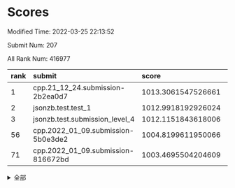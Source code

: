 # Scores

Modified Time: 2022-03-25 22:13:52

Submit Num: 207

All Rank Num: 416977

| rank |               submit               |       score        |       sigma        | pk_num |
| :--- | :--------------------------------- | :----------------- | :----------------- | :----- |
| 1    | cpp.21_12_24.submission-2b2ea0d7   | 1013.3061547526661 | 0.836505048989542  | 8066   |
| 2    | jsonzb.test.test_1                 | 1012.9918192926024 | 0.8041228745951507 | 8059   |
| 3    | jsonzb.test.submission_level_4     | 1012.1151843618006 | 0.7802185685833639 | 8055   |
| 56   | cpp.2022_01_09.submission-5b0e3de2 | 1004.8199611950066 | 0.7228793878379804 | 8059   |
| 71   | cpp.2022_01_09.submission-816672bd | 1003.4695504204609 | 0.7161446703107628 | 8059   |


<details>
<summary>全部</summary>

| rank |                 submit                 |       score        |       sigma        | pk_num |
| :--- | :------------------------------------- | :----------------- | :----------------- | :----- |
| 1    | cpp.21_12_24.submission-2b2ea0d7       | 1013.3061547526661 | 0.836505048989542  | 8066   |
| 2    | jsonzb.test.test_1                     | 1012.9918192926024 | 0.8041228745951507 | 8059   |
| 3    | jsonzb.test.submission_level_4         | 1012.1151843618006 | 0.7802185685833639 | 8055   |
| 4    | gobigger.level_3.submission_level_3_26 | 1011.9096121762394 | 0.7747888816375913 | 8057   |
| 5    | gobigger.level_3.submission_level_3_3  | 1011.6252793626302 | 0.7987214171134445 | 8054   |
| 6    | gobigger.level_3.submission_level_3_1  | 1011.543671966519  | 0.7838535211607383 | 8056   |
| 7    | gobigger.level_3.submission_level_3_44 | 1011.3014031443664 | 0.7700440438987515 | 8055   |
| 8    | gobigger.level_3.submission_level_3_14 | 1011.2535538658365 | 0.75066228065112   | 8059   |
| 9    | gobigger.level_3.submission_level_3_30 | 1011.2165616222229 | 0.7844206051712593 | 8064   |
| 10   | gobigger.level_3.submission_level_3_8  | 1011.1972385575558 | 0.7617826485861154 | 8062   |
| 11   | gobigger.level_3.submission_level_3_25 | 1011.1003225721768 | 0.7777606731939065 | 8058   |
| 12   | gobigger.level_3.submission_level_3_27 | 1010.7984300644852 | 0.7615071848588398 | 8060   |
| 13   | gobigger.level_3.submission_level_3_6  | 1010.7270572315037 | 0.7636162308391647 | 8055   |
| 14   | gobigger.level_3.submission_level_3_11 | 1010.7044258617613 | 0.7793322238105005 | 8057   |
| 15   | gobigger.level_3.submission_level_3_22 | 1010.6759190386861 | 0.795900159293189  | 8056   |
| 16   | gobigger.level_3.submission_level_3_19 | 1010.6408085851175 | 0.7902983271517849 | 8062   |
| 17   | gobigger.level_3.submission_level_3_42 | 1010.5639566153556 | 0.7767313711249422 | 8061   |
| 18   | gobigger.level_3.submission_level_3_15 | 1010.5581856896159 | 0.7706909688695933 | 8061   |
| 19   | gobigger.level_3.submission_level_3_49 | 1010.5136681183088 | 0.757651343040055  | 8056   |
| 20   | gobigger.level_3.submission_level_3_43 | 1010.4267443841968 | 0.7683737135405684 | 8051   |
| 21   | gobigger.level_3.submission_level_3_35 | 1010.4246829006236 | 0.7692433945808271 | 8057   |
| 22   | gobigger.level_3.submission_level_3_32 | 1010.4053580486424 | 0.7825183001196163 | 8058   |
| 23   | gobigger.level_3.submission_level_3_28 | 1010.4032523568397 | 0.7920542820940394 | 8058   |
| 24   | gobigger.level_3.submission_level_3_41 | 1010.3738997986451 | 0.7885210827962732 | 8057   |
| 25   | gobigger.level_3.submission_level_3_37 | 1010.369965305437  | 0.7560190655072959 | 8058   |
| 26   | gobigger.level_3.submission_level_3_13 | 1010.1944077814597 | 0.7712541302921708 | 8057   |
| 27   | gobigger.level_3.submission_level_3_40 | 1010.0959161023887 | 0.7504346619522734 | 8059   |
| 28   | gobigger.level_3.submission_level_3_45 | 1010.0546556126868 | 0.7464696578075275 | 8058   |
| 29   | gobigger.level_3.submission_level_3_29 | 1010.0089176033167 | 0.7695529768671233 | 8053   |
| 30   | gobigger.level_3.submission_level_3_46 | 1010.0077487618902 | 0.7669840164979153 | 8057   |
| 31   | gobigger.level_3.submission_level_3_17 | 1010.0039508416784 | 0.7642823379838511 | 8050   |
| 32   | gobigger.level_3.submission_level_3_7  | 1009.9925905677482 | 0.7659276695344044 | 8055   |
| 33   | gobigger.level_3.submission_level_3_24 | 1009.968662942164  | 0.7275083019274349 | 8057   |
| 34   | gobigger.level_3.submission_level_3_10 | 1009.8845283509471 | 0.7570939717110265 | 8061   |
| 35   | gobigger.level_3.submission_level_3_23 | 1009.7514560707617 | 0.7569828037861824 | 8054   |
| 36   | gobigger.level_3.submission_level_3_2  | 1009.7136478484002 | 0.7475461763227774 | 8057   |
| 37   | gobigger.level_3.submission_level_3_48 | 1009.6966257154661 | 0.7341216528910305 | 8060   |
| 38   | gobigger.level_3.submission_level_3_31 | 1009.5791756656436 | 0.7445519607592965 | 8055   |
| 39   | gobigger.level_3.submission_level_3_33 | 1009.5445220662107 | 0.7549565694998336 | 8057   |
| 40   | gobigger.level_3.submission_level_3_9  | 1009.5374321135272 | 0.7468937964931281 | 8055   |
| 41   | gobigger.level_3.submission_level_3_5  | 1009.4306340218166 | 0.7475327551880496 | 8059   |
| 42   | gobigger.level_3.submission_level_3_0  | 1009.4218061660969 | 0.7622346864778974 | 8061   |
| 43   | gobigger.level_3.submission_level_3_4  | 1009.1911224617003 | 0.7372263605352597 | 8056   |
| 44   | gobigger.level_3.submission_level_3_20 | 1009.1701093884659 | 0.7439246970866932 | 8057   |
| 45   | gobigger.level_3.submission_level_3_47 | 1009.1254077861078 | 0.7618726506063382 | 8059   |
| 46   | gobigger.level_3.submission_level_3_34 | 1009.0236616296071 | 0.7326642893069446 | 8058   |
| 47   | gobigger.level_3.submission_level_3_12 | 1009.0200829696878 | 0.7556912793662053 | 8058   |
| 48   | gobigger.level_3.submission_level_3_21 | 1008.9356016339024 | 0.7632789252302278 | 8057   |
| 49   | gobigger.level_3.submission_level_3_16 | 1008.7124576036106 | 0.7445582890592493 | 8061   |
| 50   | gobigger.level_3.submission_level_3_38 | 1008.690938685176  | 0.7414683980111405 | 8060   |
| 51   | gobigger.level_3.submission_level_3_18 | 1008.4275417702897 | 0.7871303063898519 | 8059   |
| 52   | gobigger.level_3.submission_level_3_39 | 1008.3942107467227 | 0.7443085932559287 | 8059   |
| 53   | gobigger.level_3.submission_level_3_36 | 1008.1112932469493 | 0.7387731562666441 | 8054   |
| 54   | gobigger.level_1.submission_level_1_22 | 1005.090484144172  | 0.7111107691630336 | 8056   |
| 55   | gobigger.level_1.submission_level_1_28 | 1004.873092174109  | 0.7195496617626539 | 8053   |
| 56   | cpp.2022_01_09.submission-5b0e3de2     | 1004.8199611950066 | 0.7228793878379804 | 8059   |
| 57   | gobigger.level_1.submission_level_1_24 | 1004.708618596111  | 0.7323089286773292 | 8060   |
| 58   | gobigger.level_1.submission_level_1_26 | 1004.5903106278801 | 0.722005386538085  | 8062   |
| 59   | gobigger.level_1.submission_level_1_13 | 1004.5696826875538 | 0.6981681109925547 | 8059   |
| 60   | gobigger.level_1.submission_level_1_33 | 1004.392395734108  | 0.7148247140041838 | 8058   |
| 61   | gobigger.level_1.submission_level_1_34 | 1004.2766828584478 | 0.7227655367623865 | 8057   |
| 62   | gobigger.level_1.submission_level_1_27 | 1003.8706189306629 | 0.7309486507381571 | 8053   |
| 63   | gobigger.level_1.submission_level_1_45 | 1003.8363298088105 | 0.7253271713762055 | 8062   |
| 64   | gobigger.level_1.submission_level_1_48 | 1003.8165724410743 | 0.7295781238295352 | 8054   |
| 65   | gobigger.level_1.submission_level_1_16 | 1003.7969596161145 | 0.7132425994464979 | 8059   |
| 66   | gobigger.level_1.submission_level_1_5  | 1003.6776625393934 | 0.7113897018812179 | 8061   |
| 67   | gobigger.level_1.submission_level_1_2  | 1003.6525780576392 | 0.7102243400135242 | 8055   |
| 68   | gobigger.level_1.submission_level_1_36 | 1003.6387447882857 | 0.7143146572015443 | 8062   |
| 69   | gobigger.level_1.submission_level_1_6  | 1003.5296078775664 | 0.7208655513513577 | 8058   |
| 70   | gobigger.level_1.submission_level_1_4  | 1003.478175546676  | 0.714688731126583  | 8056   |
| 71   | cpp.2022_01_09.submission-816672bd     | 1003.4695504204609 | 0.7161446703107628 | 8059   |
| 72   | gobigger.level_1.submission_level_1_49 | 1003.4388470581406 | 0.7195040018742874 | 8057   |
| 73   | gobigger.level_1.submission_level_1_18 | 1003.4362012878917 | 0.7123392791756294 | 8056   |
| 74   | gobigger.level_1.submission_level_1_46 | 1003.4338473128089 | 0.7233424388187724 | 8057   |
| 75   | gobigger.level_1.submission_level_1_30 | 1003.3855893267216 | 0.7365237836116459 | 8057   |
| 76   | gobigger.level_1.submission_level_1_20 | 1003.3068516447033 | 0.7276022308082254 | 8059   |
| 77   | gobigger.level_1.submission_level_1_19 | 1003.2691626963657 | 0.7195528122098269 | 8065   |
| 78   | gobigger.level_1.submission_level_1_23 | 1003.2600686805097 | 0.7144954911367928 | 8064   |
| 79   | gobigger.level_1.submission_level_1_14 | 1003.2405810605733 | 0.7117430153424408 | 8060   |
| 80   | gobigger.level_1.submission_level_1_12 | 1003.2120516370763 | 0.718021895995104  | 8058   |
| 81   | gobigger.level_1.submission_level_1_11 | 1003.1815384118416 | 0.7249573693777079 | 8055   |
| 82   | gobigger.level_1.submission_level_1_38 | 1003.1230318335208 | 0.7171848782036517 | 8051   |
| 83   | gobigger.level_1.submission_level_1_47 | 1003.1161203325639 | 0.7163191987842855 | 8060   |
| 84   | gobigger.level_1.submission_level_1_17 | 1003.0806037675184 | 0.7124862265739106 | 8056   |
| 85   | gobigger.level_1.submission_level_1_10 | 1003.0453892822092 | 0.7174934756545382 | 8055   |
| 86   | gobigger.level_1.submission_level_1_42 | 1003.0340042688913 | 0.7287575214498189 | 8057   |
| 87   | gobigger.level_1.submission_level_1_25 | 1003.0180332159999 | 0.7159399828091675 | 8055   |
| 88   | gobigger.level_1.submission_level_1_35 | 1002.9659328269943 | 0.7156031638278    | 8060   |
| 89   | gobigger.level_1.submission_level_1_3  | 1002.945872993011  | 0.7142732271606536 | 8056   |
| 90   | gobigger.level_1.submission_level_1_21 | 1002.9180001391663 | 0.7198519544510831 | 8054   |
| 91   | gobigger.level_1.submission_level_1_32 | 1002.9103618750158 | 0.7103035524179737 | 8059   |
| 92   | gobigger.level_1.submission_level_1_0  | 1002.9012778849743 | 0.7105871798689383 | 8062   |
| 93   | gobigger.level_1.submission_level_1_15 | 1002.8805910268337 | 0.7223351895648283 | 8060   |
| 94   | gobigger.level_1.submission_level_1_29 | 1002.8345883648138 | 0.7119402574558802 | 8061   |
| 95   | gobigger.level_1.submission_level_1_1  | 1002.7960099046356 | 0.720677744220373  | 8057   |
| 96   | gobigger.level_1.submission_level_1_40 | 1002.7635092994277 | 0.7178565716169525 | 8053   |
| 97   | gobigger.level_1.submission_level_1_37 | 1002.6788199544425 | 0.7079233470078475 | 8059   |
| 98   | gobigger.level_1.submission_level_1_41 | 1002.6550932107272 | 0.711152689291995  | 8058   |
| 99   | gobigger.level_1.submission_level_1_44 | 1002.651637250547  | 0.7129206807778552 | 8055   |
| 100  | gobigger.level_1.submission_level_1_39 | 1002.5559952391458 | 0.7104466280222298 | 8059   |
| 101  | gobigger.level_1.submission_level_1_9  | 1002.4824080573816 | 0.7115949924566856 | 8056   |
| 102  | gobigger.level_1.submission_level_1_31 | 1002.418980752604  | 0.7126136827957789 | 8051   |
| 103  | gobigger.level_1.submission_level_1_43 | 1002.371596107251  | 0.7142388610003737 | 8061   |
| 104  | gobigger.level_1.submission_level_1_7  | 1002.3510149718529 | 0.7154395393405453 | 8057   |
| 105  | gobigger.level_1.submission_level_1_8  | 1001.9152453831064 | 0.7094383014655501 | 8059   |
| 106  | gobigger.random.submission_random_42   | 997.2591576801263  | 0.7041681944833387 | 8056   |
| 107  | gobigger.random.submission_random_18   | 997.1483306350937  | 0.7108029720541392 | 8059   |
| 108  | gobigger.random.submission_random_2    | 997.1336971453356  | 0.6989807374307897 | 8060   |
| 109  | gobigger.random.submission_random_27   | 997.0650071632559  | 0.7014148172018969 | 8055   |
| 110  | gobigger.random.submission_random_24   | 997.0005888044415  | 0.7035440391355473 | 8059   |
| 111  | gobigger.random.submission_random_47   | 996.92749540755    | 0.7087291140584728 | 8053   |
| 112  | gobigger.random.submission_random_28   | 996.8806000812879  | 0.7097149287462632 | 8054   |
| 113  | gobigger.random.submission_random_9    | 996.8329259713942  | 0.7170916381402519 | 8057   |
| 114  | gobigger.random.submission_random_46   | 996.7260566966333  | 0.703898627312122  | 8053   |
| 115  | gobigger.random.submission_random_22   | 996.6915150068089  | 0.7093726067850595 | 8051   |
| 116  | gobigger.random.submission_random_3    | 996.5943958520777  | 0.7126031213402377 | 8059   |
| 117  | gobigger.random.submission_random_17   | 996.5872098404999  | 0.7140137564334669 | 8055   |
| 118  | gobigger.random.submission_random_4    | 996.5689420933807  | 0.7183460032398036 | 8055   |
| 119  | gobigger.random.submission_random_12   | 996.4778511323334  | 0.7130042019089582 | 8051   |
| 120  | gobigger.random.submission_random_31   | 996.406634562626   | 0.7126103175700615 | 8055   |
| 121  | gobigger.random.submission_random_5    | 996.3612720649431  | 0.7032976358118195 | 8058   |
| 122  | gobigger.random.submission_random_44   | 996.2705422330079  | 0.7326738062010842 | 8061   |
| 123  | gobigger.random.submission_random_10   | 996.1391551753154  | 0.718552066555985  | 8052   |
| 124  | gobigger.random.submission_random_20   | 996.1337302085049  | 0.7185973441925464 | 8058   |
| 125  | gobigger.random.submission_random_38   | 996.0988709737583  | 0.7152947589624449 | 8061   |
| 126  | gobigger.random.submission_random_39   | 996.0759105390651  | 0.7044530291333202 | 8059   |
| 127  | gobigger.random.submission_random_30   | 995.9940911330918  | 0.707524712354924  | 8051   |
| 128  | gobigger.random.submission_random_33   | 995.9794273761282  | 0.7118703229490926 | 8052   |
| 129  | gobigger.random.submission_random_29   | 995.9743006401716  | 0.7099096694707134 | 8057   |
| 130  | gobigger.random.submission_random_16   | 995.9210227483852  | 0.7028554460288772 | 8058   |
| 131  | gobigger.random.submission_random_41   | 995.9183470978509  | 0.7132332518207656 | 8060   |
| 132  | gobigger.random.submission_random_48   | 995.9093430615164  | 0.7033856269814744 | 8059   |
| 133  | gobigger.random.submission_random_14   | 995.900979431546   | 0.7002892396909159 | 8059   |
| 134  | gobigger.random.submission_random_35   | 995.8893687665151  | 0.7082311198639597 | 8058   |
| 135  | gobigger.random.submission_random_6    | 995.840539143133   | 0.7234243507310354 | 8060   |
| 136  | gobigger.random.submission_random_49   | 995.803747709124   | 0.7042596982161863 | 8058   |
| 137  | gobigger.random.submission_random_11   | 995.8005552182758  | 0.7182292383019517 | 8059   |
| 138  | gobigger.random.submission_random_32   | 995.7964385757771  | 0.7195817930098442 | 8064   |
| 139  | gobigger.random.submission_random_40   | 995.7942866010211  | 0.7104048866848565 | 8054   |
| 140  | gobigger.random.submission_random_8    | 995.7822037871396  | 0.7100794537425875 | 8053   |
| 141  | gobigger.random.submission_random_26   | 995.7746625341356  | 0.7133801063980183 | 8055   |
| 142  | gobigger.random.submission_random_36   | 995.7656530828193  | 0.7164768372816085 | 8064   |
| 143  | gobigger.random.submission_random_25   | 995.7318457166676  | 0.7215376356367144 | 8059   |
| 144  | gobigger.random.submission_random_1    | 995.6528990727206  | 0.7031816466710767 | 8064   |
| 145  | gobigger.random.submission_random_19   | 995.3944737117446  | 0.7073912719207515 | 8061   |
| 146  | gobigger.random.submission_random_13   | 995.3919150650373  | 0.717865698136278  | 8052   |
| 147  | gobigger.random.submission_random_37   | 995.2508785202181  | 0.7065931793307085 | 8057   |
| 148  | gobigger.random.submission_random_15   | 995.2447227647849  | 0.7072697615339777 | 8059   |
| 149  | gobigger.random.submission_random_21   | 995.1669863125168  | 0.7075938633003983 | 8058   |
| 150  | gobigger.random.submission_random_45   | 994.9836063738487  | 0.7011804423198666 | 8060   |
| 151  | gobigger.random.submission_random_43   | 994.8152994266892  | 0.7171210528723962 | 8053   |
| 152  | gobigger.random.submission_random_7    | 994.6938519415429  | 0.7226227230468089 | 8062   |
| 153  | gobigger.random.submission_random_0    | 994.6901107897008  | 0.7252612679729332 | 8057   |
| 154  | gobigger.random.submission_random_23   | 994.6800127560649  | 0.7168107228242954 | 8058   |
| 155  | gobigger.level_2.submission_level_2_20 | 994.676545158315   | 0.7335977195553489 | 8060   |
| 156  | gobigger.level_2.submission_level_2_21 | 994.2292848979775  | 0.730470106831446  | 8052   |
| 157  | gobigger.level_2.submission_level_2_0  | 993.9835108898296  | 0.7195019419673058 | 8058   |
| 158  | gobigger.random.submission_random_34   | 993.8831691705528  | 0.7237492071536086 | 8058   |
| 159  | gobigger.level_2.submission_level_2_2  | 993.5456559983505  | 0.7575670480408101 | 8050   |
| 160  | gobigger.level_2.submission_level_2_38 | 993.5131439601322  | 0.7293097293546827 | 8057   |
| 161  | gobigger.level_2.submission_level_2_26 | 993.4936080046134  | 0.7320316022921272 | 8060   |
| 162  | gobigger.level_2.submission_level_2_32 | 993.3392696807318  | 0.7314402825492727 | 8056   |
| 163  | gobigger.level_2.submission_level_2_49 | 993.328904884923   | 0.7265397240296702 | 8064   |
| 164  | gobigger.level_2.submission_level_2_12 | 993.0217845972347  | 0.7529707846007712 | 8060   |
| 165  | gobigger.level_2.submission_level_2_15 | 993.013480124492   | 0.7369231275743687 | 8056   |
| 166  | gobigger.level_2.submission_level_2_42 | 992.994963794801   | 0.726035769313244  | 8058   |
| 167  | gobigger.level_2.submission_level_2_11 | 992.9356351514045  | 0.7323313153490569 | 8061   |
| 168  | gobigger.level_2.submission_level_2_47 | 992.8853212425273  | 0.7380406847146549 | 8059   |
| 169  | gobigger.level_2.submission_level_2_4  | 992.8070921273544  | 0.7488188452050051 | 8058   |
| 170  | gobigger.level_2.submission_level_2_40 | 992.658786624672   | 0.7462324653078234 | 8057   |
| 171  | gobigger.level_2.submission_level_2_43 | 992.6271743887474  | 0.7330639697465993 | 8060   |
| 172  | gobigger.level_2.submission_level_2_24 | 992.5527486580785  | 0.7593611783289147 | 8055   |
| 173  | gobigger.level_2.submission_level_2_46 | 992.4515520261938  | 0.7391180866583086 | 8060   |
| 174  | gobigger.level_2.submission_level_2_1  | 992.4224931270504  | 0.7493757378854174 | 8057   |
| 175  | gobigger.level_2.submission_level_2_28 | 992.3665637267414  | 0.7429464232368723 | 8059   |
| 176  | gobigger.level_2.submission_level_2_45 | 992.3642316263858  | 0.7351142765086648 | 8056   |
| 177  | gobigger.level_2.submission_level_2_39 | 992.1553845353479  | 0.7469326085453369 | 8060   |
| 178  | gobigger.level_2.submission_level_2_36 | 992.1508559785641  | 0.75912059887213   | 8060   |
| 179  | gobigger.level_2.submission_level_2_33 | 992.1405696608198  | 0.7545631216404758 | 8055   |
| 180  | gobigger.level_2.submission_level_2_37 | 992.0776037477992  | 0.7356402187813549 | 8061   |
| 181  | gobigger.level_2.submission_level_2_23 | 992.0279795555664  | 0.7510256749956066 | 8060   |
| 182  | gobigger.level_2.submission_level_2_7  | 991.9778917318858  | 0.7421716809799916 | 8057   |
| 183  | gobigger.level_2.submission_level_2_6  | 991.9711077426118  | 0.7526730311368606 | 8057   |
| 184  | gobigger.level_2.submission_level_2_18 | 991.9077085298666  | 0.7567904933319803 | 8061   |
| 185  | gobigger.level_2.submission_level_2_3  | 991.856882778891   | 0.7552090734577159 | 8053   |
| 186  | gobigger.level_2.submission_level_2_31 | 991.8250743889685  | 0.7638350492985353 | 8057   |
| 187  | gobigger.level_2.submission_level_2_16 | 991.7963743747158  | 0.7341855146494478 | 8059   |
| 188  | gobigger.level_2.submission_level_2_41 | 991.668454525303   | 0.7736019232093482 | 8058   |
| 189  | gobigger.level_2.submission_level_2_8  | 991.5525661764436  | 0.7525276107510912 | 8060   |
| 190  | gobigger.level_2.submission_level_2_27 | 991.5488680080886  | 0.7496067879811421 | 8055   |
| 191  | gobigger.level_2.submission_level_2_25 | 991.4778821662555  | 0.753963622318846  | 8062   |
| 192  | gobigger.level_2.submission_level_2_48 | 991.4551158112548  | 0.7612205862726077 | 8057   |
| 193  | gobigger.level_2.submission_level_2_14 | 991.4432337078591  | 0.7526024352868089 | 8055   |
| 194  | gobigger.level_2.submission_level_2_10 | 991.3188911365501  | 0.7581056191884947 | 8054   |
| 195  | gobigger.level_2.submission_level_2_13 | 991.2806389932013  | 0.7672811894853886 | 8055   |
| 196  | gobigger.level_2.submission_level_2_19 | 991.1209469663534  | 0.745325025963058  | 8062   |
| 197  | gobigger.level_2.submission_level_2_34 | 991.0419455752944  | 0.7606188236802256 | 8055   |
| 198  | gobigger.level_2.submission_level_2_44 | 991.035640601174   | 0.7599777862648546 | 8061   |
| 199  | gobigger.level_2.submission_level_2_29 | 991.0281242372334  | 0.7656601785985337 | 8057   |
| 200  | gobigger.level_2.submission_level_2_17 | 991.010295998888   | 0.766491480157028  | 8057   |
| 201  | gobigger.level_2.submission_level_2_22 | 991.0041737709132  | 0.7553364233965637 | 8056   |
| 202  | gobigger.level_2.submission_level_2_5  | 990.4671949079456  | 0.7393117180808025 | 8053   |
| 203  | gobigger.level_2.submission_level_2_30 | 990.2649948157567  | 0.7807776324830437 | 8058   |
| 204  | gobigger.level_2.submission_level_2_9  | 990.0965887385289  | 0.7835047225078834 | 8057   |
| 205  | gobigger.level_2.submission_level_2_35 | 989.7690379512009  | 0.7747061613994476 | 8057   |
| 206  | gobigger.none.submission_none_0        | 978.2112986968489  | 1.2338327656469967 | 8056   |
| 207  | gobigger.none.submission_none_1        | 975.582157024461   | 1.4970281258517857 | 8056   |

</details>